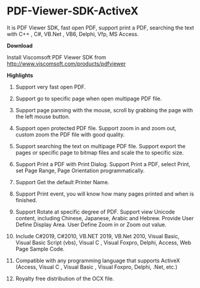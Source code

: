 # PDF-Viewer-SDK-ActiveX
It is PDF Viewer SDK, fast open PDF, support print a PDF, searching the text with C++ , C#, VB.Net , VB6, Delphi, Vfp, MS Access.


<b>Download</b>

Install Viscomsoft PDF Viewer SDK from http://www.viscomsoft.com/products/pdfviewer

<b>Highlights</b>

1. Support very fast open PDF. 

2. Support go to specific page when open multipage PDF file.

3. Support page panning with the mouse, scroll by grabbing the page with the left mouse button.

4. Support open protected PDF file. Support zoom in and zoom out, custom zoom the PDF file with good quality.

5. Support searching the text on multipage PDF file. Support export the pages or specific page to bitmap files and scale the to specific size.

6. Support Print a PDF with Print Dialog. Support Print a PDF, select Print, set Page Range, Page Orientation
programmatically.

7. Support Get the default Printer Name.

8. Support Print event, you will know how many pages printed and when is finished.

9. Support Rotate at specific degree of PDF. Support view Unicode content, including Chinese, Japanese, Arabic and Hebrew. Provide User Define Display Area. User Define Zoom in or Zoom out value.

10. Include C#2019, C#2010, VB.NET 2019, VB.Net 2010, Visual Basic, Visual Basic Script (vbs), Visual C , Visual Foxpro, Delphi, Access, Web Page Sample Code.

11. Compatible with any programming language that supports ActiveX (Access, Visual C , Visual Basic , Visual Foxpro, Delphi, .Net, etc.) 

12. Royalty free distribution of the OCX file.
